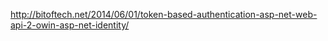 ﻿http://bitoftech.net/2014/06/01/token-based-authentication-asp-net-web-api-2-owin-asp-net-identity/
